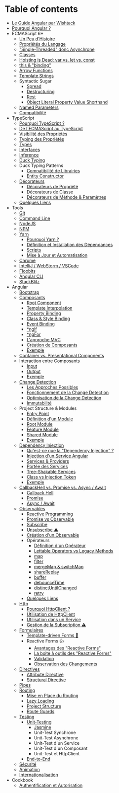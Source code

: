 # Table of contents

* [Le Guide Angular par Wishtack](README.md)
* [Pourquoi Angular ?](pourquoi-angular.md)
* ECMAScript 6+
  * [Un Peu d'Histoire](ecmascript-6+/un-peu-dhistoire.md)
  * [Propriétés du Langage](ecmascript-6+/proprietes-du-langage.md)
  * ["Single-Threaded" donc Asynchrone](ecmascript-6+/single-threaded-donc-asynchrone.md)
  * [Classes](ecmascript-6+/classes.md)
  * [Hoisting is Dead: var vs. let vs. const](ecmascript-6+/hoisting-is-dead-var-vs.-let-vs.-const.md)
  * [this & "binding"](ecmascript-6+/this-and-binding.md)
  * [Arrow Functions](ecmascript-6+/arrow-functions.md)
  * [Template Strings](ecmascript-6+/template-strings.md)
  * Syntactic Sugar
    * [Spread](ecmascript-6+/syntactic-sugar/spread.md)
    * [Destructuring](ecmascript-6+/syntactic-sugar/destructuring.md)
    * [Rest](ecmascript-6+/syntactic-sugar/rest.md)
    * [Object Literal Property Value Shorthand](ecmascript-6+/syntactic-sugar/object-literal-property-value-shorthand.md)
  * [Named Parameters](ecmascript-6+/named-parameters.md)
  * [Compatibilité](ecmascript-6+/compatibilite.md)
* TypeScript
  * [Pourquoi TypeScript ?](typescript/pourquoi-typescript.md)
  * [De l'ECMAScript au TypeScript](typescript/de-lecmascript-au-typescript.md)
  * [Visibilité des Propriétés](typescript/visibilite-des-proprietes.md)
  * [Typing des Propriétés](typescript/typing-des-proprietes.md)
  * [Types](typescript/types.md)
  * [Interfaces](typescript/interfaces.md)
  * [Inference](typescript/inference.md)
  * [Duck Typing](typescript/duck-typing.md)
  * Duck Typing Patterns
    * [Compatibilité de Librairies](typescript/duck-typing-patterns/compatibilite-de-librairies.md)
    * [Entity Constructor](typescript/duck-typing-patterns/entity-constructor.md)
  * [Décorateurs](typescript/decorateurs/README.md)
    * [Décorateurs de Propriété](typescript/decorateurs/decorateurs-de-propriete.md)
    * [Décorateurs de Classe](typescript/decorateurs/decorateurs-de-classe.md)
    * [Décorateurs de Méthode & Paramètres](typescript/decorateurs/decorateurs-de-methode-and-parametres.md)
  * [Quelques Liens](typescript/quelques-liens.md)
* Tools
  * [Git](tools/git.md)
  * [Command Line](tools/command-line.md)
  * [NodeJS](tools/nodejs.md)
  * [NPM](tools/npm.md)
  * [Yarn](tools/yarn/README.md)
    * [Pourquoi Yarn ?](tools/yarn/pourquoi-yarn.md)
    * [Définition et Installation des Dépendances](tools/yarn/definition-et-installation-des-dependances.md)
    * [Scripts](tools/yarn/scripts.md)
    * [Mise à Jour et Automatisation](tools/yarn/mise-a-jour-et-automatisation.md)
  * [Chrome](tools/chrome.md)
  * [IntelliJ / WebStorm / VSCode](tools/intellij-webstorm-vscode.md)
  * [Floobits](tools/floobits.md)
  * [Angular CLI](tools/angular-cli.md)
  * [StackBlitz](tools/stackblitz.md)
* Angular
  * [Bootstrap](angular/bootstrap.md)
  * [Composants](angular/composants/README.md)
    * [Root Component](angular/composants/root-component.md)
    * [Template Interpolation](angular/composants/template-interpolation.md)
    * [Property Binding](angular/composants/property-binding.md)
    * [Class & Style Binding](angular/composants/class-and-style-binding.md)
    * [Event Binding](angular/composants/event-binding.md)
    * [\*ngIf](angular/composants/ngif.md)
    * [\*ngFor](angular/composants/ngfor.md)
    * [L'approche MVC](angular/composants/lapproche-mvc.md)
    * [Création de Composants](angular/composants/creation-de-composants.md)
    * [Exemple](angular/composants/exemple.md)
  * [Container vs. Presentational Components](angular/container-vs.-presentational-components.md)
  * Interaction entre Composants
    * [Input](angular/interaction-entre-composants/input.md)
    * [Output](angular/interaction-entre-composants/output.md)
    * [Exemple](angular/interaction-entre-composants/exemple.md)
  * [Change Detection](angular/change-detection/README.md)
    * [Les Approches Possibles](angular/change-detection/les-approches-possibles.md)
    * [Fonctionnement de la Change Detection](angular/change-detection/fonctionnement-de-la-change-detection.md)
    * [Optimisation de la Change Detection](angular/change-detection/optimisation-de-la-change-detection.md)
    * [Immutabilité](angular/change-detection/immutabilite.md)
  * Project Structure & Modules
    * [Entry Point](angular/project-structure-and-modules/entry-point.md)
    * [Définition d'un Module](angular/project-structure-and-modules/definition-dun-module.md)
    * [Root Module](angular/project-structure-and-modules/root-module.md)
    * [Feature Module](angular/project-structure-and-modules/feature-module.md)
    * [Shared Module](angular/project-structure-and-modules/shared-module.md)
    * [Exemple](angular/project-structure-and-modules/exemple.md)
  * [Dependency Injection](angular/dependency-injection/README.md)
    * [Qu'est-ce que la "Dependency Injection" ?](angular/dependency-injection/quest-ce-que-la-dependency-injection.md)
    * [Injection d'un Service Angular](angular/dependency-injection/injection-dun-service-angular.md)
    * [Services & Providers](angular/dependency-injection/services-and-providers.md)
    * [Portée des Services](angular/dependency-injection/portee-des-services.md)
    * [Tree-Shakable Services](angular/dependency-injection/tree-shakable-services.md)
    * [Class vs Injection Token](angular/dependency-injection/class-vs-injection-token.md)
    * [Exemple](angular/dependency-injection/exemple.md)
  * [CallbackHell vs. Promise vs. Async / Await](angular/callbackhell-vs.-promise-vs.-async-await/README.md)
    * [Callback Hell](angular/callbackhell-vs.-promise-vs.-async-await/callback-hell.md)
    * [Promise](angular/callbackhell-vs.-promise-vs.-async-await/promise.md)
    * [Async / Await](angular/callbackhell-vs.-promise-vs.-async-await/async-await.md)
  * [Observables](angular/observables/README.md)
    * [Reactive Programming](angular/observables/reactive-programming.md)
    * [Promise vs Observable](angular/observables/promise-vs-observable.md)
    * [Subscribe](angular/observables/subscribe.md)
    * [Unsubscribe ⚠️](angular/observables/unsubscribe.md)
    * [Création d'un Observable](angular/observables/creation-dun-observable.md)
    * Opérateurs
      * [Définition d'un Opérateur](angular/observables/operateurs/definition-dun-operateur.md)
      * [Lettable Operators vs Legacy Methods](angular/observables/operateurs/lettable-operators-vs-legacy-methods.md)
      * [map](angular/observables/operateurs/map.md)
      * [filter](angular/observables/operateurs/filter.md)
      * [mergeMap & switchMap](angular/observables/operateurs/mergemap-and-switchmap.md)
      * [shareReplay](angular/observables/operateurs/sharereplay.md)
      * [buffer](angular/observables/operateurs/buffer.md)
      * [debounceTime](angular/observables/operateurs/debouncetime.md)
      * [distinctUntilChanged](angular/observables/operateurs/distinctuntilchanged.md)
      * [retry](angular/observables/operateurs/retry.md)
    * [Quelques Liens](angular/observables/quelques-liens.md)
  * [Http](angular/http/README.md)
    * [Pourquoi HttpClient ?](angular/http/pourquoi-httpclient.md)
    * [Utilisation de HttpClient](angular/http/utilisation-de-httpclient.md)
    * [Utilisation dans un Service](angular/http/utilisation-dans-un-service.md)
    * [Gestion de la Subscription ⚠️](angular/http/gestion-de-la-subscription.md)
  * [Formulaires](angular/formulaires/README.md)
    * [Template-driven Forms 🤢](angular/formulaires/template-driven-forms.md)
    * Reactive Forms 👍
      * [Avantages des "Reactive Forms"](angular/formulaires/reactive-forms/avantages-des-reactive-forms.md)
      * [La boite à outils des "Reactive Forms"](angular/formulaires/reactive-forms/la-boite-a-outils-des-reactive-forms.md)
      * [Validation](angular/formulaires/reactive-forms/validation.md)
      * [Observation des Changements](angular/formulaires/reactive-forms/observation-des-changements.md)
  * [Directives](angular/directives/README.md)
    * [Attribute Directive](angular/directives/attribute-directive.md)
    * [Structural Directive](angular/directives/structural-directive.md)
  * [Pipes](angular/pipes.md)
  * [Routing](angular/routing/README.md)
    * [Mise en Place du Routing](angular/routing/mise-en-place-du-routing.md)
    * [Lazy Loading](angular/routing/lazy-loading.md)
    * [Project Structure](angular/routing/project-structure.md)
    * [Route Guards](angular/routing/route-guards.md)
  * [Testing](angular/testing/README.md)
    * [Unit-Testing](angular/testing/unit-testing/README.md)
      * [Jasmine](angular/testing/unit-testing/jasmine.md)
      * Unit-Test Synchrone
      * Unit-Test Asynchrone
      * Unit-Test d'un Service
      * Unit-Test d'un Composant
      * Unit-Test et HttpClient
    * [End-to-End](angular/testing/end-to-end.md)
  * [Sécurité](angular/securite.md)
  * [Animation](angular/animation.md)
  * [Internationalisation](angular/internationalisation.md)
* Cookbook
  * [Authentification et Autorisation](cookbook/authentification-et-autorisation.md)

